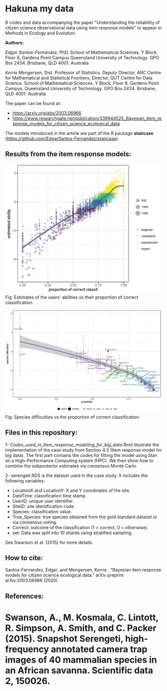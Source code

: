 # Hakuna my data
R codes and data accompanying the paper "Understanding the reliability of citizen science observational data using item response models" to appear in Methods in Ecology and Evolution.

__Authors:__

*Edgar Santos-Fernandez*, PhD. School of Mathematical Sciences. Y Block, Floor 8, Gardens Point Campus
Queensland University of Technology. GPO Box 2434. Brisbane, QLD 4001. Australia

*Kerrie Mengersen*, Dist. Professor of Statistics. Deputy Director, ARC Centre for Mathematical and Statistical Frontiers;
Director, QUT Centre for Data Science. School of Mathematical Sciences. Y Block, Floor 8, Gardens Point Campus.
Queensland University of Technology. GPO Box 2434. Brisbane, QLD 4001. Australia


The paper can be found at:

* https://arxiv.org/abs/2003.06966
* https://www.researchgate.net/publication/339944525_Bayesian_item_response_models_for_citizen_science_ecological_data

The models introduced in the article are part of the R package **staircase** (https://github.com/EdgarSantos-Fernandez/staircase).


## Results from the item response models:

![Alt text](https://github.com/EdgarSantos-Fernandez/hakuna/blob/master/seren_abil.jpg?raw=true "Title")
Fig: Estimates of the users' abilities vs their proportion of correct classification.

![Alt text](https://github.com/EdgarSantos-Fernandez/hakuna/blob/master/prob_vs_species.jpg?raw=true "Title")
Fig: Species difficulties vs the proportion of correct classification.

## Files in this repository:

1- _Codes_used_in_Item_response_modeling_for_big_data.Rmd_ illustrate the implementation of the case study from  Section 4.3 (Item response model for big data).
The first part contains the codes for fitting the model using Stan on a High-Performance Computing system (HPC).
We then show how to combine the subposterior estimates via consensus Monte Carlo.


2- serengeti.RDS is the dataset used in the case study. 
It includes the following variables:
-	LocationX and LocationY: X and Y coordinates of the site.
- DateTime: classification time stamp.
-	UserID: unique user identifier.
-	SiteID: site identification code.
- Species: classification value. 
-	True_Species: true species obtained from the gold standard dataset or via consensus voting.
-	Correct: outcome of the classification (1 = correct, 0 = otherwise).
- set: Data was split into 10 shards using stratified sampling. 

See Swanson et al. (2015) for more details.

## How to cite:
Santos-Fernandez, Edgar, and Mengersen, Kerrie . "Bayesian item response models for citizen science ecological data." arXiv preprint arXiv:2003.06966 (2020).


## References:

Swanson, A., M. Kosmala, C. Lintott, R. Simpson, A. Smith, and C. Packer (2015).
Snapshot Serengeti, high-frequency annotated camera trap images of 40 mammalian species in an African savanna. Scientific data 2, 150026.
=======


